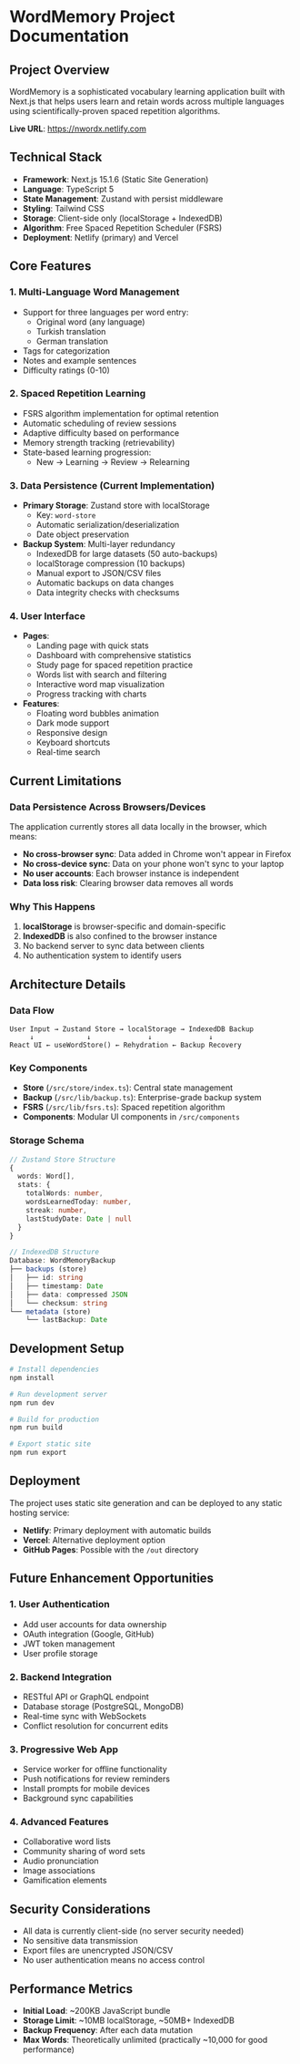 # WordMemory Project Documentation

## Project Overview
WordMemory is a sophisticated vocabulary learning application built with Next.js that helps users learn and retain words across multiple languages using scientifically-proven spaced repetition algorithms.

**Live URL**: https://nwordx.netlify.com

## Technical Stack
- **Framework**: Next.js 15.1.6 (Static Site Generation)
- **Language**: TypeScript 5
- **State Management**: Zustand with persist middleware
- **Styling**: Tailwind CSS
- **Storage**: Client-side only (localStorage + IndexedDB)
- **Algorithm**: Free Spaced Repetition Scheduler (FSRS)
- **Deployment**: Netlify (primary) and Vercel

## Core Features

### 1. Multi-Language Word Management
- Support for three languages per word entry:
  - Original word (any language)
  - Turkish translation
  - German translation
- Tags for categorization
- Notes and example sentences
- Difficulty ratings (0-10)

### 2. Spaced Repetition Learning
- FSRS algorithm implementation for optimal retention
- Automatic scheduling of review sessions
- Adaptive difficulty based on performance
- Memory strength tracking (retrievability)
- State-based learning progression:
  - New → Learning → Review → Relearning

### 3. Data Persistence (Current Implementation)
- **Primary Storage**: Zustand store with localStorage
  - Key: `word-store`
  - Automatic serialization/deserialization
  - Date object preservation
- **Backup System**: Multi-layer redundancy
  - IndexedDB for large datasets (50 auto-backups)
  - localStorage compression (10 backups)
  - Manual export to JSON/CSV files
  - Automatic backups on data changes
  - Data integrity checks with checksums

### 4. User Interface
- **Pages**:
  - Landing page with quick stats
  - Dashboard with comprehensive statistics
  - Study page for spaced repetition practice
  - Words list with search and filtering
  - Interactive word map visualization
  - Progress tracking with charts
- **Features**:
  - Floating word bubbles animation
  - Dark mode support
  - Responsive design
  - Keyboard shortcuts
  - Real-time search

## Current Limitations

### Data Persistence Across Browsers/Devices
The application currently stores all data locally in the browser, which means:
- **No cross-browser sync**: Data added in Chrome won't appear in Firefox
- **No cross-device sync**: Data on your phone won't sync to your laptop
- **No user accounts**: Each browser instance is independent
- **Data loss risk**: Clearing browser data removes all words

### Why This Happens
1. **localStorage** is browser-specific and domain-specific
2. **IndexedDB** is also confined to the browser instance
3. No backend server to sync data between clients
4. No authentication system to identify users

## Architecture Details

### Data Flow
```
User Input → Zustand Store → localStorage → IndexedDB Backup
     ↓             ↓              ↓              ↓
React UI ← useWordStore() ← Rehydration ← Backup Recovery
```

### Key Components
- **Store** (`/src/store/index.ts`): Central state management
- **Backup** (`/src/lib/backup.ts`): Enterprise-grade backup system
- **FSRS** (`/src/lib/fsrs.ts`): Spaced repetition algorithm
- **Components**: Modular UI components in `/src/components`

### Storage Schema
```typescript
// Zustand Store Structure
{
  words: Word[],
  stats: {
    totalWords: number,
    wordsLearnedToday: number,
    streak: number,
    lastStudyDate: Date | null
  }
}

// IndexedDB Structure
Database: WordMemoryBackup
├── backups (store)
│   ├── id: string
│   ├── timestamp: Date
│   ├── data: compressed JSON
│   └── checksum: string
└── metadata (store)
    └── lastBackup: Date
```

## Development Setup
```bash
# Install dependencies
npm install

# Run development server
npm run dev

# Build for production
npm run build

# Export static site
npm run export
```

## Deployment
The project uses static site generation and can be deployed to any static hosting service:
- **Netlify**: Primary deployment with automatic builds
- **Vercel**: Alternative deployment option
- **GitHub Pages**: Possible with the `/out` directory

## Future Enhancement Opportunities

### 1. User Authentication
- Add user accounts for data ownership
- OAuth integration (Google, GitHub)
- JWT token management
- User profile storage

### 2. Backend Integration
- RESTful API or GraphQL endpoint
- Database storage (PostgreSQL, MongoDB)
- Real-time sync with WebSockets
- Conflict resolution for concurrent edits

### 3. Progressive Web App
- Service worker for offline functionality
- Push notifications for review reminders
- Install prompts for mobile devices
- Background sync capabilities

### 4. Advanced Features
- Collaborative word lists
- Community sharing of word sets
- Audio pronunciation
- Image associations
- Gamification elements

## Security Considerations
- All data is currently client-side (no server security needed)
- No sensitive data transmission
- Export files are unencrypted JSON/CSV
- No user authentication means no access control

## Performance Metrics
- **Initial Load**: ~200KB JavaScript bundle
- **Storage Limit**: ~10MB localStorage, ~50MB+ IndexedDB
- **Backup Frequency**: After each data mutation
- **Max Words**: Theoretically unlimited (practically ~10,000 for good performance)